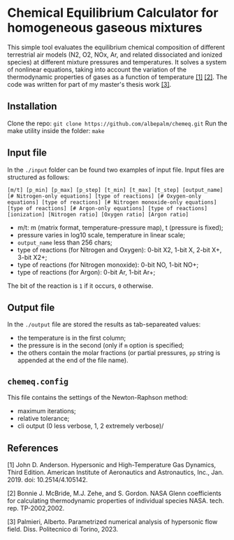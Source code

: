 # Chemical Equilibrium Calculator for homogeneous gaseous mixtures 

This simple tool evaluates the equilibrium chemical composition of different terrestrial air models (N2, O2, NOx, Ar, and related dissociated and ionized species) at different mixture pressures and temperatures. It solves a system of nonlinear equations, taking into account the variation of the thermodynamic properties of gases as a function of temperature [[1]](#1) [[2]](#2).
The code was written for part of my master's thesis work [[3]](#3).

## Installation

Clone the repo: `git clone https://github.com/albepalm/chemeq.git`
Run the make utility inside the folder: `make`

## Input file

In the `./input` folder can be found two examples of input file. Input files are structured as follows:

```
[m/t] [p_min] [p_max] [p_step] [t_min] [t_max] [t_step] [output_name] [# Nitrogen-only equations] [type of reactions] [# Oxygen-only equations] [type of reactions] [# Nitrogen monoxide-only equations] [type of reactions] [# Argon-only equations] [type of reactions] [ionization] [Nitrogen ratio] [Oxygen ratio] [Argon ratio]
```
- m/t: m (matrix format, temperature-pressure map), t (pressure is fixed);
- pressure varies in log10 scale, temperature in linear scale;
- ```output_name``` less than 256 chars;
- type of reactions (for Nitrogen and Oxygen): 0-bit X2, 1-bit X, 2-bit X+, 3-bit X2+;
- type of reactions (for Nitrogen monoxide): 0-bit NO, 1-bit NO+;
- type of reactions (for Argon): 0-bit Ar, 1-bit Ar+;

The bit of the reaction is `1` if it occurs, `0` otherwise.

## Output file
In the `./output` file are stored the results as tab-separeated values:
- the temperature is in the first column;
- the pressure is in the second (only if `m` option is specified;
- the others contain the molar fractions (or partial pressures, `pp` string is appended at the end of the file name).

## `chemeq.config`
This file contains the settings of the Newton-Raphson method:
- maximum iterations;
- relative tolerance;
- cli output (0 less verbose, 1, 2 extremely verbose)/

## References

<a id="1">[1]</a> John D. Anderson. Hypersonic and High-Temperature Gas Dynamics, Third Edition. American Institute of Aeronautics and Astronautics, Inc., Jan. 2019. doi: 10.2514/4.105142.

<a id="2">[2]</a> Bonnie J. McBride, M.J. Zehe, and S. Gordon. NASA Glenn coefficients for calculating thermodynamic properties of individual species NASA. tech. rep. TP-2002,2002.

<a id="3">[3]</a> Palmieri, Alberto. Parametrized numerical analysis of hypersonic flow field. Diss. Politecnico di Torino, 2023.
